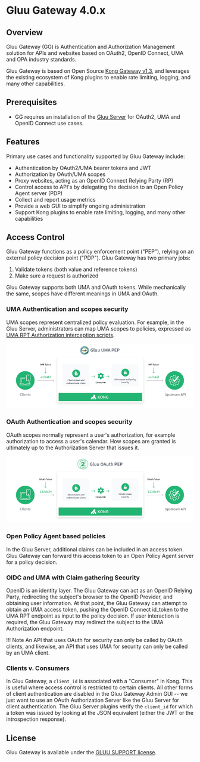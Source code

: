 # Gluu Gateway 4.0.x

## Overview

Gluu Gateway (GG) is Authentication and Authorization Management solution for APIs and websites based on OAuth2, OpenID Connect, UMA and OPA industry standards.

Gluu Gateway is based on Open Source  [Kong Gateway v1.3](https://konghq.com/community/), and leverages the existing ecosystem of Kong plugins to enable rate limiting, logging, and many other capabilities.

## Prerequisites 

- GG requires an installation of the [Gluu Server](https://gluu.org/) for OAuth2, UMA and OpenID Connect use cases.

## Features

Primary use cases and functionality supported by Gluu Gateway include:

- Authentication by OAuth2/UMA bearer tokens and JWT
- Authorization by OAuth/UMA scopes
- Proxy websites, acting as an OpenID Connect Relying Party (RP)
- Control access to API's by delegating the decision to an Open Policy Agent server (PDP)
- Collect and report usage metrics
- Provide a web GUI to simplify ongoing administration
- Support Kong plugins to enable rate limiting, logging, and many other capabilities  

## Access Control

Gluu Gateway functions as a policy enforcement point ("PEP"), relying on an external policy decision point ("PDP"). Gluu Gateway has two primary jobs:

1. Validate tokens (both value and reference tokens)
1. Make sure a request is authorized

Gluu Gateway supports both UMA and OAuth tokens. While mechanically the same, scopes have different meanings in UMA and OAuth.

### UMA Authentication and scopes security
UMA scopes represent centralized policy evaluation. For example, in the Gluu Server, administrators can map UMA scopes to policies, expressed as [UMA RPT Authorization interception scripts](https://gluu.org/docs/ce/admin-guide/custom-script/#uma-2-rpt-authorization-policies).

![UMA PEP diagram](img/gluu-uma-pep.png)

### OAuth Authentication and scopes security
OAuth scopes normally represent a user's authorization, for example authorization to access a user's calendar. How scopes are granted is ultimately up to the Authorization Server that issues it.

![OAuth PEP diagram](img/gluu-oauth-pep.png)

### Open Policy Agent based policies

In the Gluu Server, additional claims can be included in an access token. Gluu Gateway can forward this access token to an Open Policy Agent server for a policy decision.

### OIDC and UMA with Claim gathering Security
OpenID is an identity layer. The Gluu Gateway can act as an OpenID Relying Party, redirecting the subject's browser to the OpenID Provider, and obtaining user information. At that point, the Gluu Gateway can attempt to obtain an UMA access token, pushing the OpenID Connect id_token to the UMA RPT endpoint as input to the policy decision. If user interaction is required, the Gluu Gateway may redirect the subject to the UMA Authorization endpoint.  

!!! Note
    An API that uses OAuth for security can only be called by OAuth clients, and likewise, an API that uses UMA for security can only be called by an UMA client.

### Clients v. Consumers
In Gluu Gateway, a `client_id` is associated with a "Consumer" in Kong. This is useful where access control is restricted to certain clients. All other forms of client authentication are disabled in the Gluu Gateway Admin GUI -- we just want to use an OAuth Authorization Server like the Gluu Server for client authentication. The Gluu Server plugins verify the `client_id` for which a token was issued by looking at the JSON equivalent (either the JWT or the introspection response).

## License  

Gluu Gateway is available under the [GLUU SUPPORT license](https://raw.githubusercontent.com/GluuFederation/gluu-gateway/master/LICENSE).
